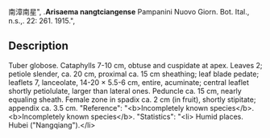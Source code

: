 南漳南星",
.**Arisaema nangtciangense** Pampanini Nuovo Giorn. Bot. Ital., n.s.,. 22: 261. 1915.",

## Description
Tuber globose. Cataphylls 7-10 cm, obtuse and cuspidate at apex. Leaves 2; petiole slender, ca. 20 cm, proximal ca. 15 cm sheathing; leaf blade pedate; leaflets 7, lanceolate, 14-20 × 5.5-6 cm, entire, acuminate; central leaflet shortly petiolulate, larger than lateral ones. Peduncle ca. 15 cm, nearly equaling sheath. Female zone in spadix ca. 2 cm (in fruit), shortly stipitate; appendix ca. 3.5 cm.
  "Reference": "&lt;b&gt;Incompletely known species&lt;/b&gt;.&lt;b&gt;Incompletely known species&lt;/b&gt;.
  "Statistics": "&lt;li&gt; Humid places. Hubei (\"Nangqiang\").&lt;/li&gt;
